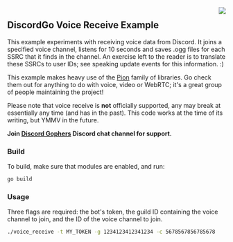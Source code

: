 <img align="right" src="http://LightningDev1.github.io/discordgo/img/discordgo.png">

## DiscordGo Voice Receive Example

This example experiments with receiving voice data from Discord. It joins
a specified voice channel, listens for 10 seconds and saves .ogg files for each
SSRC that it finds in the channel. An exercise left to the reader is to translate
these SSRCs to user IDs; see speaking update events for this information. :)

This example makes heavy use of the [Pion](https://github.com/pion) family of libraries.
Go check them out for anything to do with voice, video or WebRTC; it's a great
group of people maintaining the project!

Please note that voice receive is **not** officially supported, any may break
at essentially any time (and has in the past). This code works at the time of
its writing, but YMMV in the future.

**Join [Discord Gophers](https://discord.gg/0f1SbxBZjYoCtNPP)
Discord chat channel for support.**

### Build

To build, make sure that modules are enabled, and run:

```sh
go build
```

### Usage

Three flags are required: the bot's token, the guild ID containing the voice channel to join, and the ID of the voice channel to join.

```sh
./voice_receive -t MY_TOKEN -g 1234123412341234 -c 5678567856785678
```

